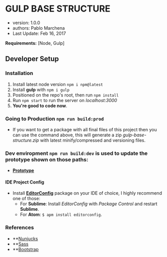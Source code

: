 # GULP BASE STRUCTURE

- version: 1.0.0
- authors: Pablo Marchena
- Last Update: Feb 16, 2017

**Requirements:**
[Node, Gulp]

## Developer Setup

### Installation
1. Install latest node version `npm i npm@latest`
2. Install **gulp** with `npm i gulp`
3. Positioned on the repo's root, then run `npm install`
4. Run `npm start` to run the server on  *localhost:3000*
5. **You're good to code now**.

### Going to Production `npm run build:prod`
- If you want to get a package with all final files of this project then you can use the command above, this will generate a zip *gulp-base-structure.zip* with latest minify/compressed and versioning files.

### Dev enviropment `npm run build:dev` is used to update the prototype shown on those paths:
- **[Prototype](http://destination:8080/prototype/)**

#### IDE Project Config
- Install **[EditorConfig](http://editorconfig.org/)** package on your IDE of choice, I highly recommend one of those:
  - For **Sublime**: Install *EditorConfig* with *Package Control* and restart **Sublime**.
  - For **Atom**: `$ apm install editorconfig`.

### References
- **[Nunjucks](https://mozilla.github.io/nunjucks/templating.html#variables)
- **[Sass](http://sass-lang.com/documentation/file.SASS_REFERENCE.html)
- **[Bootstrap](http://getbootstrap.com/css/)
